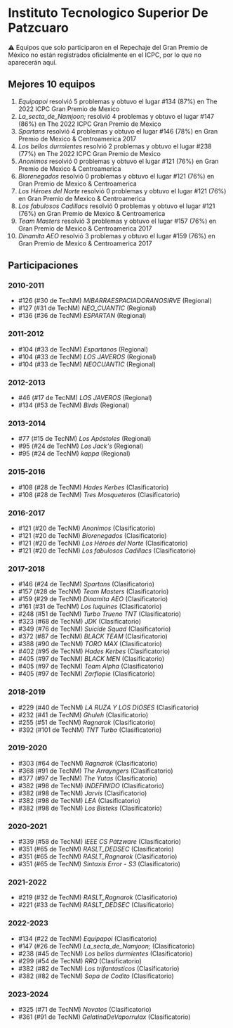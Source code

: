 # Instituto Tecnologico Superior De Patzcuaro

:warning: Equipos que solo participaron en el Repechaje del Gran Premio de México no están registrados oficialmente en el ICPC, por lo que no aparecerán aquí.

## Mejores 10 equipos

1. _Equipapoi_ resolvió 5 problemas y obtuvo el lugar #134 (87%) en The 2022 ICPC Gran Premio de Mexico
1. _La_secta_de_Namjoon;_ resolvió 4 problemas y obtuvo el lugar #147 (86%) en The 2022 ICPC Gran Premio de Mexico
1. _Spartans_ resolvió 4 problemas y obtuvo el lugar #146 (78%) en Gran Premio de Mexico & Centroamerica 2017
1. _Los bellos durmientes_ resolvió 2 problemas y obtuvo el lugar #238 (77%) en The 2022 ICPC Gran Premio de Mexico
1. _Anonimos_ resolvió 0 problemas y obtuvo el lugar #121 (76%) en Gran Premio de Mexico & Centroamerica
1. _Biorenegados_ resolvió 0 problemas y obtuvo el lugar #121 (76%) en Gran Premio de Mexico & Centroamerica
1. _Los Héroes del Norte_ resolvió 0 problemas y obtuvo el lugar #121 (76%) en Gran Premio de Mexico & Centroamerica
1. _Los fabulosos Cadillacs_ resolvió 0 problemas y obtuvo el lugar #121 (76%) en Gran Premio de Mexico & Centroamerica
1. _Team Masters_ resolvió 3 problemas y obtuvo el lugar #157 (76%) en Gran Premio de Mexico & Centroamerica 2017
1. _Dinamita AEO_ resolvió 3 problemas y obtuvo el lugar #159 (76%) en Gran Premio de Mexico & Centroamerica 2017

## Participaciones

### 2010-2011

- #126 (#30 de TecNM) _MIBARRAESPACIADORANOSIRVE_ (Regional)
- #127 (#31 de TecNM) _NEO_CUANTIC_ (Regional)
- #136 (#36 de TecNM) _ESPARTAN_ (Regional)

### 2011-2012

- #104 (#33 de TecNM) _Espartanos_ (Regional)
- #104 (#33 de TecNM) _LOS JAVEROS_ (Regional)
- #104 (#33 de TecNM) _NEOCUANTIC_ (Regional)

### 2012-2013

- #46 (#17 de TecNM) _LOS JAVEROS_ (Regional)
- #134 (#53 de TecNM) _Birds_ (Regional)

### 2013-2014

- #77 (#15 de TecNM) _Los Apóstoles_ (Regional)
- #95 (#24 de TecNM) _Los Jack's_ (Regional)
- #95 (#24 de TecNM) _kappa_ (Regional)

### 2015-2016

- #108 (#28 de TecNM) _Hades Kerbes_ (Clasificatorio)
- #108 (#28 de TecNM) _Tres Mosqueteros_ (Clasificatorio)

### 2016-2017

- #121 (#20 de TecNM) _Anonimos_ (Clasificatorio)
- #121 (#20 de TecNM) _Biorenegados_ (Clasificatorio)
- #121 (#20 de TecNM) _Los Héroes del Norte_ (Clasificatorio)
- #121 (#20 de TecNM) _Los fabulosos Cadillacs_ (Clasificatorio)

### 2017-2018

- #146 (#24 de TecNM) _Spartans_ (Clasificatorio)
- #157 (#28 de TecNM) _Team Masters_ (Clasificatorio)
- #159 (#29 de TecNM) _Dinamita AEO_ (Clasificatorio)
- #161 (#31 de TecNM) _Los luquines_ (Clasificatorio)
- #248 (#51 de TecNM) _Turbo Trueno TNT_ (Clasificatorio)
- #323 (#68 de TecNM) _JDK_ (Clasificatorio)
- #349 (#76 de TecNM) _Suicide Squad_ (Clasificatorio)
- #372 (#87 de TecNM) _BLACK TEAM_ (Clasificatorio)
- #388 (#90 de TecNM) _TORO MAX_ (Clasificatorio)
- #402 (#95 de TecNM) _Hades Kerbes_ (Clasificatorio)
- #405 (#97 de TecNM) _BLACK MEN_ (Clasificatorio)
- #405 (#97 de TecNM) _Team Alpha_ (Clasificatorio)
- #405 (#97 de TecNM) _Zarflopie_ (Clasificatorio)

### 2018-2019

- #229 (#40 de TecNM) _LA RUZA Y LOS DIOSES_ (Clasificatorio)
- #232 (#41 de TecNM) _Ghuleh_ (Clasificatorio)
- #255 (#51 de TecNM) _Ragnarok_ (Clasificatorio)
- #392 (#101 de TecNM) _TNT Turbo_ (Clasificatorio)

### 2019-2020

- #303 (#64 de TecNM) _Ragnarok_ (Clasificatorio)
- #368 (#91 de TecNM) _The Arrayngers_ (Clasificatorio)
- #377 (#97 de TecNM) _The Yutas_ (Clasificatorio)
- #382 (#98 de TecNM) _INDEFINIDO_ (Clasificatorio)
- #382 (#98 de TecNM) _Jarvis_ (Clasificatorio)
- #382 (#98 de TecNM) _LEA_ (Clasificatorio)
- #382 (#98 de TecNM) _Los Bisteks_ (Clasificatorio)

### 2020-2021

- #339 (#58 de TecNM) _IEEE CS Pátzware_ (Clasificatorio)
- #351 (#65 de TecNM) _RASLT_DEDSEC_ (Clasificatorio)
- #351 (#65 de TecNM) _RASLT_Ragnarok_ (Clasificatorio)
- #351 (#65 de TecNM) _Sintaxis Error - S3_ (Clasificatorio)

### 2021-2022

- #219 (#32 de TecNM) _RASLT_Ragnarok_ (Clasificatorio)
- #221 (#33 de TecNM) _RASLT_DEDSEC_ (Clasificatorio)

### 2022-2023

- #134 (#22 de TecNM) _Equipapoi_ (Clasificatorio)
- #147 (#26 de TecNM) _La_secta_de_Namjoon;_ (Clasificatorio)
- #238 (#45 de TecNM) _Los bellos durmientes_ (Clasificatorio)
- #299 (#54 de TecNM) _RRQ_ (Clasificatorio)
- #382 (#82 de TecNM) _Los trifantasticos_ (Clasificatorio)
- #382 (#82 de TecNM) _Sopa de Codito_ (Clasificatorio)

### 2023-2024

- #325 (#71 de TecNM) _Novatos_ (Clasificatorio)
- #361 (#91 de TecNM) _GelatinaDeVaporrulax_ (Clasificatorio)



